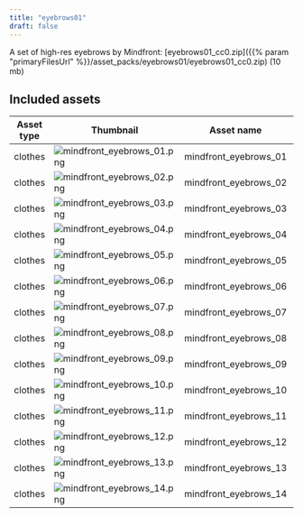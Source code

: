 ```yaml
---
title: "eyebrows01"
draft: false
---
```


A set of high-res eyebrows by Mindfront: [eyebrows01_cc0.zip]({{% param "primaryFilesUrl" %}}/asset_packs/eyebrows01/eyebrows01_cc0.zip) (10 mb)


## Included assets

| Asset type | Thumbnail | Asset name | Author | Source | License |
| ---------- | --------- | ---------- | ------ | ------ | ------- |
| clothes | ![mindfront_eyebrows_01.png](mindfront_eyebrows_01.png) | mindfront_eyebrows_01 | Mindfront | [asset repo](http://www.makehumancommunity.org/node/1964) | CC0 |
| clothes | ![mindfront_eyebrows_02.png](mindfront_eyebrows_02.png) | mindfront_eyebrows_02 | Mindfront | [asset repo](http://www.makehumancommunity.org/node/1965) | CC0 |
| clothes | ![mindfront_eyebrows_03.png](mindfront_eyebrows_03.png) | mindfront_eyebrows_03 | Mindfront | [asset repo](http://www.makehumancommunity.org/node/1966) | CC0 |
| clothes | ![mindfront_eyebrows_04.png](mindfront_eyebrows_04.png) | mindfront_eyebrows_04 | Mindfront | [asset repo](http://www.makehumancommunity.org/node/1967) | CC0 |
| clothes | ![mindfront_eyebrows_05.png](mindfront_eyebrows_05.png) | mindfront_eyebrows_05 | Mindfront | [asset repo](http://www.makehumancommunity.org/node/1968) | CC0 |
| clothes | ![mindfront_eyebrows_06.png](mindfront_eyebrows_06.png) | mindfront_eyebrows_06 | Mindfront | [asset repo](http://www.makehumancommunity.org/node/1969) | CC0 |
| clothes | ![mindfront_eyebrows_07.png](mindfront_eyebrows_07.png) | mindfront_eyebrows_07 | Mindfront | [asset repo](http://www.makehumancommunity.org/node/1970) | CC0 |
| clothes | ![mindfront_eyebrows_08.png](mindfront_eyebrows_08.png) | mindfront_eyebrows_08 | Mindfront | [asset repo](http://www.makehumancommunity.org/node/1971) | CC0 |
| clothes | ![mindfront_eyebrows_09.png](mindfront_eyebrows_09.png) | mindfront_eyebrows_09 | Mindfront | [asset repo](http://www.makehumancommunity.org/node/1972) | CC0 |
| clothes | ![mindfront_eyebrows_10.png](mindfront_eyebrows_10.png) | mindfront_eyebrows_10 | Mindfront | [asset repo](http://www.makehumancommunity.org/node/1973) | CC0 |
| clothes | ![mindfront_eyebrows_11.png](mindfront_eyebrows_11.png) | mindfront_eyebrows_11 | Mindfront | [asset repo](http://www.makehumancommunity.org/node/1974) | CC0 |
| clothes | ![mindfront_eyebrows_12.png](mindfront_eyebrows_12.png) | mindfront_eyebrows_12 | Mindfront | [asset repo](http://www.makehumancommunity.org/node/1975) | CC0 |
| clothes | ![mindfront_eyebrows_13.png](mindfront_eyebrows_13.png) | mindfront_eyebrows_13 | Mindfront | [asset repo](http://www.makehumancommunity.org/node/1976) | CC0 |
| clothes | ![mindfront_eyebrows_14.png](mindfront_eyebrows_14.png) | mindfront_eyebrows_14 | Mindfront | [asset repo](http://www.makehumancommunity.org/node/1977) | CC0 |
